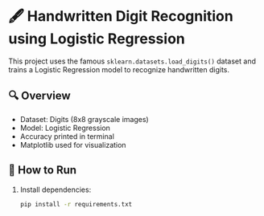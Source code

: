 # 🖋️ Handwritten Digit Recognition using Logistic Regression

This project uses the famous `sklearn.datasets.load_digits()` dataset and trains a Logistic Regression model to recognize handwritten digits.

## 🔍 Overview

- Dataset: Digits (8x8 grayscale images)
- Model: Logistic Regression
- Accuracy printed in terminal
- Matplotlib used for visualization

## 📂 How to Run

1. Install dependencies:
   ```bash
   pip install -r requirements.txt

